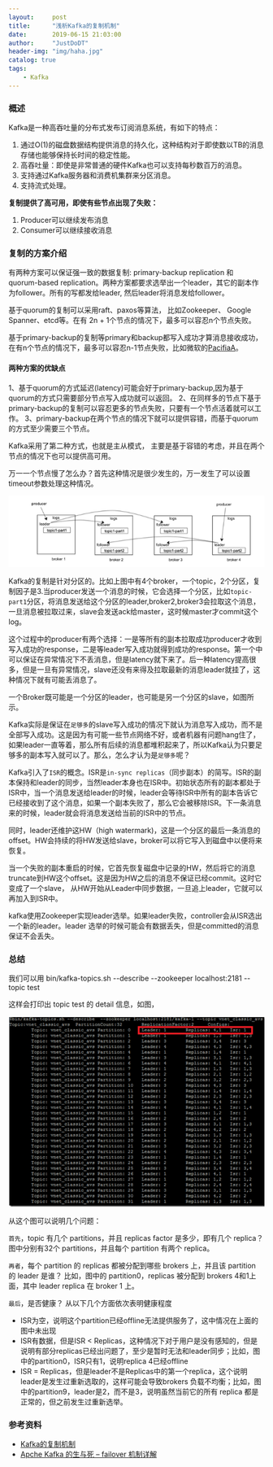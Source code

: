 ```yaml
---
layout:     post
title:      "浅析Kafka的复制机制"
date:       2019-06-15 21:03:00
author:     "JustDoDT"
header-img: "img/haha.jpg"
catalog: true
tags:
    - Kafka
---
```




### 概述

Kafka是一种高吞吐量的分布式发布订阅消息系统，有如下的特点：

1. 通过O(1)的磁盘数据结构提供消息的持久化，这种结构对于即使数以TB的消息存储也能够保持长时间的稳定性能。
2. 高吞吐量：即使是非常普通的硬件Kafka也可以支持每秒数百万的消息。
3. 支持通过Kafka服务器和消费机集群来分区消息。
4. 支持流式处理。

**复制提供了高可用，即使有些节点出现了失败：**

1. Producer可以继续发布消息
2. Consumer可以继续接收消息

### 复制的方案介绍

有两种方案可以保证强一致的数据复制: primary-backup replication 和 quorum-based replication。两种方案都要求选举出一个leader，其它的副本作为follower。所有的写都发给leader, 然后leader将消息发给follower。

基于quorum的复制可以采用raft、paxos等算法， 比如Zookeeper、 Google Spanner、etcd等。在有 2n + 1个节点的情况下，最多可以容忍n个节点失败。

基于primary-backup的复制等primary和backup都写入成功才算消息接收成功， 在有n个节点的情况下，最多可以容忍n-1节点失败，比如微软的[PacifiaA](https://www.microsoft.com/en-us/research/publication/pacifica-replication-in-log-based-distributed-storage-systems/)。

#### 两种方案的优缺点

1、基于quorum的方式延迟(latency)可能会好于primary-backup,因为基于quorum的方式只需要部分节点写入成功就可以返回。
2、在同样多的节点下基于primary-backup的复制可以容忍更多的节点失败，只要有一个节点活着就可以工作。
3、primary-backup在两个节点的情况下就可以提供容错，而基于quorum的方式至少需要三个节点。

Kafka采用了第二种方式，也就是主从模式， 主要是基于容错的考虑，并且在两个节点的情况下也可以提供高可用。

万一一个节点慢了怎么办？首先这种情况是很少发生的，万一发生了可以设置timeout参数处理这种情况。

![Kafka](/img/Kafka/ISR1.png) 

Kafka的复制是针对分区的。比如上图中有4个broker，一个topic，2个分区，复制因子是3.当producer发送一个消息的时候，它会选择一个分区，比如`topic-part1`分区，将消息发送给这个分区的leader,broker2,broker3会拉取这个消息，一旦消息被拉取过来，slave会发送ack给master，这时候master才commit这个log。



这个过程中的producer有两个选择：一是等所有的副本拉取成功producer才收到写入成功的response，二是等leader写入成功就得到成功的response。第一个中可以保证在异常情况下不丢消息，但是latency就下来了。后一种latency提高很多，但是一旦有异常情况，slave还没有来得及拉取最新的消息leader就挂了，这种情况下就有可能丢消息了。



一个Broker既可能是一个分区的leader，也可能是另一个分区的slave，如图所示。

Kafka实际是保证在`足够多`的slave写入成功的情况下就认为消息写入成功，而不是全部写入成功。这是因为有可能一些节点网络不好，或者机器有问题hang住了，如果leader一直等着，那么所有后续的消息都堆积起来了，所以Kafka认为只要足够多的副本写入就可以了。那么，怎么才认为是`足够多`呢？



Kafka引入了`ISR`的概念。ISR是`in-sync replicas`（同步副本）的简写。ISR的副本保持和leader的同步，当然leader本身也在ISR中。初始状态所有的副本都处于ISR中，当一个消息发送给leader的时候，leader会等待ISR中所有的副本告诉它已经接收到了这个消息，如果一个副本失败了，那么它会被移除ISR。下一条消息来的时候，leader就会将消息发送给当前的ISR中的节点。

同时，leader还维护这HW（high watermark)，这是一个分区的最后一条消息的offset。HW会持续的将HW发送给slave，broker可以将它写入到磁盘中以便将来恢复。

当一个失败的副本重启的时候，它首先恢复磁盘中记录的HW，然后将它的消息truncate到HW这个offset。这是因为HW之后的消息不保证已经commit。这时它变成了一个slave， 从HW开始从Leader中同步数据，一旦追上leader，它就可以再加入到ISR中。

kafka使用Zookeeper实现leader选举。如果leader失败，controller会从ISR选出一个新的leader。leader 选举的时候可能会有数据丢失，但是committed的消息保证不会丢失。

### 总结

我们可以用 bin/kafka-topics.sh --describe --zookeeper localhost:2181 --topic test

这样会打印出 topic test 的 detail 信息，如图，

![Kafka](/img/Kafka/ISR2.png) 



从这个图可以说明几个问题：

`首先`，topic 有几个 partitions，并且 replicas factor 是多少，即有几个 replica？ 
图中分别有32个 partitions，并且每个 partition 有两个 replica。

`再者`，每个 partition 的 replicas 都被分配到哪些 brokers 上，并且该 partition 的 leader 是谁？ 
比如，图中的 partition0，replicas 被分配到 brokers 4和1上面，其中 leader replica 在 broker 1 上。

`最后`，是否健康？ 
从以下几个方面依次表明健康程度

- ISR为空，说明这个partition已经offline无法提供服务了，这中情况在上面的图中未出现
- ISR有数据，但是ISR < Replicas，这种情况下对于用户是没有感知的，但是说明有部分replicas已经出问题了，至少是暂时无法和leader同步；比如，图中的partition0，ISR只有1，说明replica 4已经offline
- ISR = Replicas，但是leader不是Replicas中的第一个replica，这个说明leader是发生过重新选取的，这样可能会导致brokers 负载不均衡；比如，图中的partition9，leader是2，而不是3，说明虽然当前它的所有 replica 都是正常的，但之前发生过重新选举。

### 参考资料

- [Kafka的复制机制](<https://colobu.com/2017/11/02/kafka-replication/>)
- [Apche Kafka 的生与死 – failover 机制详解](<https://www.cnblogs.com/fxjwind/p/4972244.html>)





